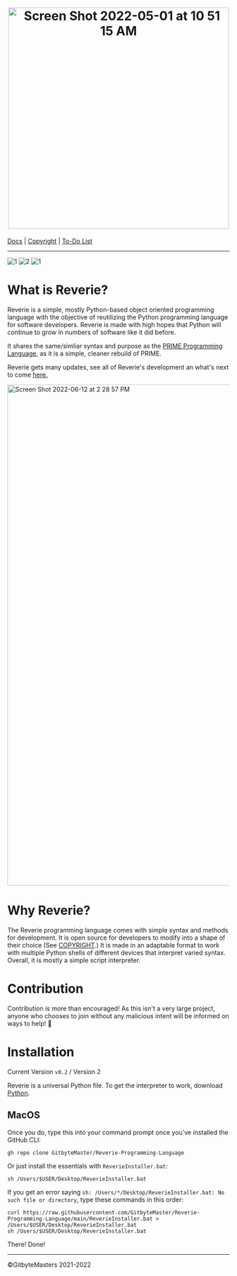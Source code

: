 <h1 align="center"><img width="500" alt="Screen Shot 2022-05-01 at 10 51 15 AM" src="https://user-images.githubusercontent.com/76265961/166151336-99366644-1f44-4b43-a421-113ffde94af6.png">
</h1>

[Docs](https://tinyurl.com/2p8wjwfe) | [Copyright](https://github.com/GitbyteMaster/Reverie-Programming-Language/blob/main/LICENSE.md) | [To-Do List](https://github.com/GitbyteMaster/Reverie-Programming-Language/blob/main/TODO.md)

---

![1](https://img.shields.io/badge/MacOS-Yes-brightgreen) ![2](https://img.shields.io/badge/Windows-Mostly-green) ![1](https://img.shields.io/badge/Linux-No-red)

# What is Reverie?
Reverie is a simple, mostly Python-based object oriented programming language with the objective of reutilizing the Python programming language for software developers. Reverie is made with high hopes that Python will continue to grow in numbers of software like it did before.

It shares the same/simliar syntax and purpose as the [PRIME Programming Language](https://github.com/GitbyteMaster/PRIME-Lang), as it is a simple, cleaner rebuild of PRIME.

Reverie gets many updates, see all of Reverie's development an what's next to come [here.](https://github.com/GitbyteMaster/Reverie-Programming-Language/blob/main/TODO.md)

<img width="1132" alt="Screen Shot 2022-06-12 at 2 28 57 PM" src="https://user-images.githubusercontent.com/76265961/173247942-e3521cf6-0ef4-4a2c-9ac4-5fb81ce69f0b.png">


# Why Reverie?
The Reverie programming language comes with simple syntax and methods for development. It is open source for developers to modify into a shape of their choice (See [COPYRIGHT](https://github.com/GitbyteMaster/Reverie-Programming-Language/blob/main/COPYRIGHT.md).) It is made in an adaptable format to work with multiple Python shells of different devices that interpret varied syntax. Overall, it is mostly a simple script interpreter.

# Contribution
Contribution is more than encouraged! As this isn't a very large project, anyone who chooses to join without any malicious intent will be informed on ways to help! 🤩
# Installation
Current Version `v0.2` / Version 2

Reverie is a universal Python file. To get the interpreter to work, download [Python](https://www.python.org/downloads/).
## MacOS
Once you do, type this into your command prompt once you've installed the GitHub CLI:
```
gh repo clone GitbyteMaster/Reverie-Programming-Language
```
Or just install the essentials with `ReverieInstaller.bat`:
```
sh /Users/$USER/Desktop/ReverieInstaller.bat  
```
If you get an error saying `sh: /Users/*/Desktop/ReverieInstaller.bat: No such file or directory`, type these commands in this order:
```
curl https://raw.githubusercontent.com/GitbyteMaster/Reverie-Programming-Language/main/ReverieInstaller.bat > /Users/$USER/Desktop/ReverieInstaller.bat
sh /Users/$USER/Desktop/ReverieInstaller.bat
```
There! Done!

---
©GitbyteMasters 2021-2022
